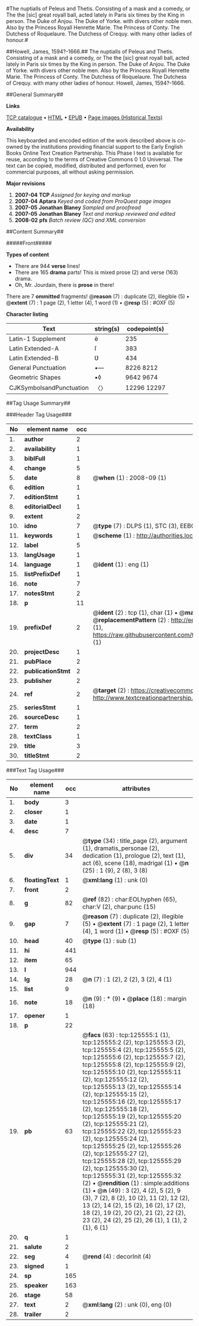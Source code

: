 #The nuptialls of Peleus and Thetis. Consisting of a mask and a comedy, or The the [sic] great royall ball, acted lately in Paris six times by the King in person. The Duke of Anjou. The Duke of Yorke. with divers other noble men. Also by the Princess Royall Henrette Marie. The Princess of Conty. The Dutchess of Roquelaure. The Dutchess of Crequy. with many other ladies of honour.#

##Howell, James, 1594?-1666.##
The nuptialls of Peleus and Thetis. Consisting of a mask and a comedy, or The the [sic] great royall ball, acted lately in Paris six times by the King in person. The Duke of Anjou. The Duke of Yorke. with divers other noble men. Also by the Princess Royall Henrette Marie. The Princess of Conty. The Dutchess of Roquelaure. The Dutchess of Crequy. with many other ladies of honour.
Howell, James, 1594?-1666.

##General Summary##

**Links**

[TCP catalogue](http://www.ota.ox.ac.uk/tcp/)  • 
[HTML](http://tei.it.ox.ac.uk/tcp/Texts-HTML/free/A86/A86630.html)  • 
[EPUB](http://tei.it.ox.ac.uk/tcp/Texts-EPUB/free/A86/A86630.epub) • 
[Page images (Historical Texts)](https://data.historicaltexts.jisc.ac.uk/view?pubId=eebo-99873101e&pageId=eebo-99873101e-125555-1)

**Availability**

This keyboarded and encoded edition of the
	       work described above is co-owned by the institutions
	       providing financial support to the Early English Books
	       Online Text Creation Partnership. This Phase I text is
	       available for reuse, according to the terms of Creative
	       Commons 0 1.0 Universal. The text can be copied,
	       modified, distributed and performed, even for
	       commercial purposes, all without asking permission.

**Major revisions**

1. __2007-04__ __TCP__ *Assigned for keying and markup*
1. __2007-04__ __Aptara__ *Keyed and coded from ProQuest page images*
1. __2007-05__ __Jonathan Blaney__ *Sampled and proofread*
1. __2007-05__ __Jonathan Blaney__ *Text and markup reviewed and edited*
1. __2008-02__ __pfs__ *Batch review (QC) and XML conversion*

##Content Summary##

#####Front#####

**Types of content**

  * There are 944 **verse** lines!
  * There are 165 **drama** parts! This is mixed prose (2) and verse (163) drama.
  * Oh, Mr. Jourdain, there is **prose** in there!

There are 7 **ommitted** fragments! 
 @__reason__ (7) : duplicate (2), illegible (5)  •  @__extent__ (7) : 1 page (2), 1 letter (4), 1 word (1)  •  @__resp__ (5) : #OXF (5)

**Character listing**


|Text|string(s)|codepoint(s)|
|---|---|---|
|Latin-1 Supplement|ë|235|
|Latin Extended-A|ſ|383|
|Latin Extended-B|Ʋ|434|
|General Punctuation|•—|8226 8212|
|Geometric Shapes|▪◊|9642 9674|
|CJKSymbolsandPunctuation|〈〉|12296 12297|

##Tag Usage Summary##

###Header Tag Usage###

|No|element name|occ|attributes|
|---|---|---|---|
|1.|__author__|2||
|2.|__availability__|1||
|3.|__biblFull__|1||
|4.|__change__|5||
|5.|__date__|8| @__when__ (1) : 2008-09 (1)|
|6.|__edition__|1||
|7.|__editionStmt__|1||
|8.|__editorialDecl__|1||
|9.|__extent__|2||
|10.|__idno__|7| @__type__ (7) : DLPS (1), STC (3), EEBO-CITATION (1), PROQUEST (1), VID (1)|
|11.|__keywords__|1| @__scheme__ (1) : http://authorities.loc.gov/ (1)|
|12.|__label__|5||
|13.|__langUsage__|1||
|14.|__language__|1| @__ident__ (1) : eng (1)|
|15.|__listPrefixDef__|1||
|16.|__note__|7||
|17.|__notesStmt__|2||
|18.|__p__|11||
|19.|__prefixDef__|2| @__ident__ (2) : tcp (1), char (1)  •  @__matchPattern__ (2) : ([0-9\-]+):([0-9IVX]+) (1), (.+) (1)  •  @__replacementPattern__ (2) : http://eebo.chadwyck.com/downloadtiff?vid=$1&page=$2 (1), https://raw.githubusercontent.com/textcreationpartnership/Texts/master/tcpchars.xml#$1 (1)|
|20.|__projectDesc__|1||
|21.|__pubPlace__|2||
|22.|__publicationStmt__|2||
|23.|__publisher__|2||
|24.|__ref__|2| @__target__ (2) : https://creativecommons.org/publicdomain/zero/1.0/ (1), http://www.textcreationpartnership.org/docs/. (1)|
|25.|__seriesStmt__|1||
|26.|__sourceDesc__|1||
|27.|__term__|2||
|28.|__textClass__|1||
|29.|__title__|3||
|30.|__titleStmt__|2||


###Text Tag Usage###

|No|element name|occ|attributes|
|---|---|---|---|
|1.|__body__|3||
|2.|__closer__|1||
|3.|__date__|1||
|4.|__desc__|7||
|5.|__div__|34| @__type__ (34) : title_page (2), argument (1), dramatis_personae (2), dedication (1), prologue (2), text (1), act (6), scene (18), madrigal (1)  •  @__n__ (25) : 1 (9), 2 (8), 3 (8)|
|6.|__floatingText__|1| @__xml:lang__ (1) : unk (0)|
|7.|__front__|2||
|8.|__g__|82| @__ref__ (82) : char:EOLhyphen (65), char:V (2), char:punc (15)|
|9.|__gap__|7| @__reason__ (7) : duplicate (2), illegible (5)  •  @__extent__ (7) : 1 page (2), 1 letter (4), 1 word (1)  •  @__resp__ (5) : #OXF (5)|
|10.|__head__|40| @__type__ (1) : sub (1)|
|11.|__hi__|441||
|12.|__item__|65||
|13.|__l__|944||
|14.|__lg__|28| @__n__ (7) : 1 (2), 2 (2), 3 (2), 4 (1)|
|15.|__list__|9||
|16.|__note__|18| @__n__ (9) : * (9)  •  @__place__ (18) : margin (18)|
|17.|__opener__|1||
|18.|__p__|22||
|19.|__pb__|63| @__facs__ (63) : tcp:125555:1 (1), tcp:125555:2 (2), tcp:125555:3 (2), tcp:125555:4 (2), tcp:125555:5 (2), tcp:125555:6 (2), tcp:125555:7 (2), tcp:125555:8 (2), tcp:125555:9 (2), tcp:125555:10 (2), tcp:125555:11 (2), tcp:125555:12 (2), tcp:125555:13 (2), tcp:125555:14 (2), tcp:125555:15 (2), tcp:125555:16 (2), tcp:125555:17 (2), tcp:125555:18 (2), tcp:125555:19 (2), tcp:125555:20 (2), tcp:125555:21 (2), tcp:125555:22 (2), tcp:125555:23 (2), tcp:125555:24 (2), tcp:125555:25 (2), tcp:125555:26 (2), tcp:125555:27 (2), tcp:125555:28 (2), tcp:125555:29 (2), tcp:125555:30 (2), tcp:125555:31 (2), tcp:125555:32 (2)  •  @__rendition__ (1) : simple:additions (1)  •  @__n__ (49) : 3 (2), 4 (2), 5 (2), 9 (3), 7 (2), 8 (2), 10 (2), 11 (2), 12 (2), 13 (2), 14 (2), 15 (2), 16 (2), 17 (2), 18 (2), 19 (2), 20 (2), 21 (2), 22 (2), 23 (2), 24 (2), 25 (2), 26 (1), 1 (1), 2 (1), 6 (1)|
|20.|__q__|1||
|21.|__salute__|2||
|22.|__seg__|4| @__rend__ (4) : decorInit (4)|
|23.|__signed__|1||
|24.|__sp__|165||
|25.|__speaker__|163||
|26.|__stage__|58||
|27.|__text__|2| @__xml:lang__ (2) : unk (0), eng (0)|
|28.|__trailer__|2||
